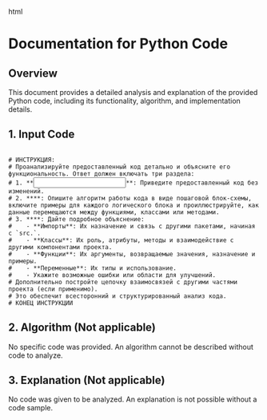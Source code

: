 html
<h1>Documentation for Python Code</h1>

<h2>Overview</h2>
<p>This document provides a detailed analysis and explanation of the provided Python code, including its functionality, algorithm, and implementation details.</p>

<h2>1. Input Code</h2>

<pre><code class="language-python">
# ИНСТРУКЦИЯ:  
# Проанализируйте предоставленный код детально и объясните его функциональность. Ответ должен включать три раздела:  
# 1. **<input code>**: Приведите предоставленный код без изменений.  
# 2. **<algorithm>**: Опишите алгоритм работы кода в виде пошаговой блок-схемы, включите примеры для каждого логического блока и проиллюстрируйте, как данные перемещаются между функциями, классами или методами.  
# 3. **<explanation>**: Дайте подробное объяснение:  
#    - **Импорты**: Их назначение и связь с другими пакетами, начиная с `src.`.  
#    - **Классы**: Их роль, атрибуты, методы и взаимодействие с другими компонентами проекта.  
#    - **Функции**: Их аргументы, возвращаемые значения, назначение и примеры.  
#    - **Переменные**: Их типы и использование.  
#    - Укажите возможные ошибки или области для улучшений.  
# Дополнительно постройте цепочку взаимосвязей с другими частями проекта (если применимо).  
# Это обеспечит всесторонний и структурированный анализ кода.  
# КОНЕЦ ИНСТРУКЦИИ
</code></pre>


<h2>2. Algorithm (Not applicable)</h2>
<p>No specific code was provided.  An algorithm cannot be described without code to analyze.</p>


<h2>3. Explanation (Not applicable)</h2>
<p>No code was given to be analyzed. An explanation is not possible without a code sample.</p>